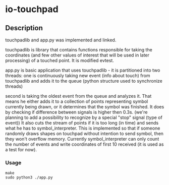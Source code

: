# io-touchpad
## Description
    
 touchpadlib and app.py was implemented and linked.
 
 touchpadlib is library that contains functions responsible for taking the
   coordinates (and few other values of interest that will be used in later processing) of a touched point. It is
   modified evtest.
    
 app.py is basic application that uses touchpadlib - it is partitioned into two threads:
   one is continuously taking new event (info about touch) from touchpadlib and adds it to the queue (python structure
    used to synchronize threads)
    
   second is taking the oldest event from the queue and analyzes it. That means he either adds it to a collection of
    points representing symbol currently being drawn, or it determines that the symbol was finished. It does by checking
    if difference between signals is higher then 0.3s. (we're planning to add a possibility to recognize by a special
    "stop" signal (type of event)) It also cuts the stream of points if it is too long (in time) and sends what he has 
    to symbol_interpreter. This is implemented so that if someone randomly draws shapes on touchpad without intention 
    to send symbol, then they won't overflow memory. Currently symbol_interpreter can only count the number of events and
    write coordinates of first 10 received (it is used as a test for now).
    
    
### Usage

    make
    sudo python3 ./app.py

